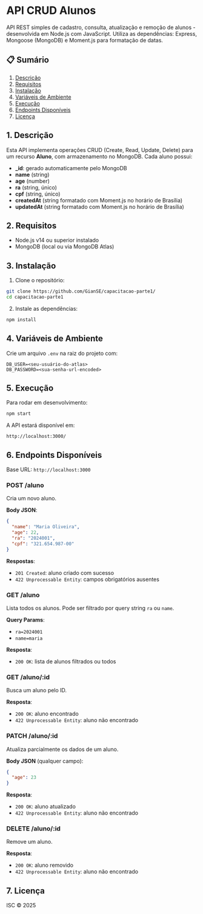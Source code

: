 
# API CRUD Alunos

API REST simples de cadastro, consulta, atualização e remoção de alunos - desenvolvida em Node.js com JavaScript. Utiliza as dependências: Express, Mongoose (MongoDB) e Moment.js para formatação de datas.

## 📋 Sumário

1. [Descrição](#1-descrição)  
2. [Requisitos](#2-requisitos)  
3. [Instalação](#3-instalação)  
4. [Variáveis de Ambiente](#4-variáveis-de-ambiente)  
5. [Execução](#5-execução)  
6. [Endpoints Disponíveis](#6-endpoints-disponíveis)  
7. [Licença](#7-licença)

## 1. Descrição

Esta API implementa operações CRUD (Create, Read, Update, Delete) para um recurso **Aluno**, com armazenamento no MongoDB. Cada aluno possui:

- **_id**: gerado automaticamente pelo MongoDB  
- **name** (string)  
- **age** (number)  
- **ra** (string, único)  
- **cpf** (string, único)  
- **createdAt** (string formatado com Moment.js no horário de Brasília)  
- **updatedAt** (string formatado com Moment.js no horário de Brasília)

## 2. Requisitos

- Node.js v14 ou superior instalado  
- MongoDB (local ou via MongoDB Atlas)

## 3. Instalação

1. Clone o repositório:

```bash
git clone https://github.com/GianSE/capacitacao-parte1/
cd capacitacao-parte1
```

2. Instale as dependências:

```bash
npm install
```

## 4. Variáveis de Ambiente

Crie um arquivo `.env` na raiz do projeto com:

```dotenv
DB_USER=<seu-usuário-do-atlas>
DB_PASSWORD=<sua-senha-url-encoded>
```

## 5. Execução

Para rodar em desenvolvimento:

```bash
npm start
```

A API estará disponível em:

```
http://localhost:3000/
```

## 6. Endpoints Disponíveis

Base URL: `http://localhost:3000`

### POST /aluno

Cria um novo aluno.

**Body JSON**:

```json
{
  "name": "Maria Oliveira",
  "age": 22,
  "ra": "2024001",
  "cpf": "321.654.987-00"
}
```

**Respostas**:

- `201 Created`: aluno criado com sucesso
- `422 Unprocessable Entity`: campos obrigatórios ausentes

### GET /aluno

Lista todos os alunos. Pode ser filtrado por query string `ra` ou `name`.

**Query Params**:

- `ra=2024001`
- `name=maria`

**Resposta**:

- `200 OK`: lista de alunos filtrados ou todos

### GET /aluno/:id

Busca um aluno pelo ID.

**Resposta**:

- `200 OK`: aluno encontrado
- `422 Unprocessable Entity`: aluno não encontrado

### PATCH /aluno/:id

Atualiza parcialmente os dados de um aluno.

**Body JSON** (qualquer campo):

```json
{
  "age": 23
}
```

**Resposta**:

- `200 OK`: aluno atualizado
- `422 Unprocessable Entity`: aluno não encontrado

### DELETE /aluno/:id

Remove um aluno.

**Resposta**:

- `200 OK`: aluno removido
- `422 Unprocessable Entity`: aluno não encontrado


## 7. Licença

ISC © 2025
